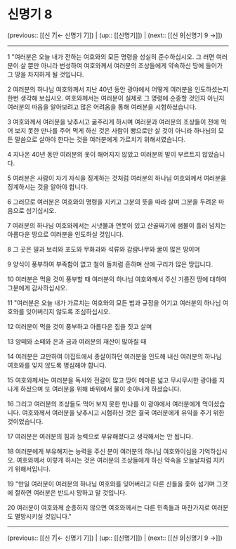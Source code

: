 # 신명기 8

(previous:: [[신 7|← 신명기 7]]) | (up:: [[신명기]]) | (next:: [[신 9|신명기 9 →]])

***




1 
"여러분은 오늘 내가 전하는 여호와의 모든 명령을 성실히 준수하십시오. 그 러면 여러분이 살 뿐만 아니라 번성하여 여호와께서 여러분의 조상들에게 약속하신 땅에 들어가 그 땅을 차지하게 될 것입니다. 



2 
여러분의 하나님 여호와께서 지난 40년 동안 광야에서 어떻게 여러분을 인도하셨는지 한번 생각해 보십시오. 여호와께서는 여러분이 실제로 그 명령에 순종할 것인지 아닌지 여러분의 마음을 알아보려고 많은 어려움을 통해 여러분을 시험하셨습니다. 



3 
여호와께서 여러분을 낮추시고 굶주리게 하시며 여러분과 여러분의 조상들이 전에 먹어 보지 못한 만나를 주어 먹게 하신 것은 사람이 빵으로만 살 것이 아니라 하나님의 모든 말씀으로 살아야 한다는 것을 여러분에게 가르치기 위해서였습니다. 



4 
지나온 40년 동안 여러분의 옷이 해어지지 않았고 여러분의 발이 부르트지 않았습니다. 



5 
여러분은 사람이 자기 자식을 징계하는 것처럼 여러분의 하나님 여호와께서 여러분을 징계하시는 것을 알아야 합니다. 



6 
그러므로 여러분은 여호와의 명령을 지키고 그분의 뜻을 따라 살며 그분을 두려운 마음으로 섬기십시오. 



7 
여러분의 하나님 여호와께서는 시냇물과 연못이 있고 산골짜기에 샘물이 흘러 넘치는 아름다운 땅으로 여러분을 인도하실 것입니다. 



8 
그 곳은 밀과 보리와 포도와 무화과와 석류와 감람나무와 꿀이 많은 땅이며 



9 
양식이 풍부하여 부족함이 없고 철이 돌처럼 흔하며 산에 구리가 많은 땅입니다. 



10 
여러분은 먹을 것이 풍부할 때 여러분의 하나님 여호와께서 주신 기름진 땅에 대하여 그분에게 감사하십시오. 



11 
"여러분은 오늘 내가 가르치는 여호와의 모든 법과 규정을 어기고 여러분의 하나님 여호와를 잊어버리지 않도록 조심하십시오. 



12 
여러분이 먹을 것이 풍부하고 아름다운 집을 짓고 살며 



13 
양떼와 소떼와 은과 금과 여러분의 재산이 많아질 때 



14 
여러분은 교만하여 이집트에서 종살이하던 여러분을 인도해 내신 여러분의 하나님 여호와를 잊지 않도록 명심해야 합니다. 



15 
여호와께서는 여러분을 독사와 전갈이 많고 땅이 메마른 넓고 무시무시한 광야를 지나게 하셨으며 또 여러분을 위해 바위에서 물이 솟아나게 하셨습니다. 



16 
그리고 여러분의 조상들도 먹어 보지 못한 만나를 이 광야에서 여러분에게 먹이셨습니다. 여호와께서 여러분을 낮추시고 시험하신 것은 결국 여러분에게 유익을 주기 위한 것이었습니다. 



17 
여러분은 여러분의 힘과 능력으로 부유해졌다고 생각해서는 안 됩니다. 



18 
여러분에게 부유해지는 능력을 주신 분이 여러분의 하나님 여호와이심을 기억하십시오. 여호와께서 이렇게 하시는 것은 여러분의 조상들에게 하신 약속을 오늘날처럼 지키기 위해서입니다. 



19 
"만일 여러분이 여러분의 하나님 여호와를 잊어버리고 다른 신들을 좇아 섬기며 그것에 절하면 여러분은 반드시 망하고 말 것입니다. 



20 
여러분이 여호와께 순종하지 않으면 여호와께서는 다른 민족들과 마찬가지로 여러분도 멸망시키실 것입니다."

***

(previous:: [[신 7|← 신명기 7]]) | (up:: [[신명기]]) | (next:: [[신 9|신명기 9 →]])
